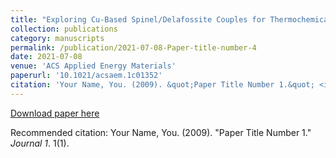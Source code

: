 ```yaml
---
title: "Exploring Cu-Based Spinel/Delafossite Couples for Thermochemical Energy Storage at Medium-High Temperature"
collection: publications
category: manuscripts
permalink: /publication/2021-07-08-Paper-title-number-4
date: 2021-07-08
venue: 'ACS Applied Energy Materials'
paperurl: '10.1021/acsaem.1c01352'
citation: 'Your Name, You. (2009). &quot;Paper Title Number 1.&quot; <i>Journal 1</i>. 1(1).'
---
```


[Download paper here](10.1021/acsaem.1c01352)

Recommended citation: Your Name, You. (2009). "Paper Title Number 1." <i>Journal 1</i>. 1(1).